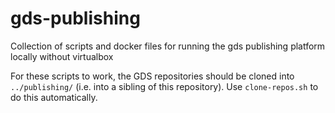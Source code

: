 # gds-publishing

Collection of scripts and docker files for running the gds publishing platform locally without virtualbox

For these scripts to work, the GDS repositories should be cloned into `../publishing/` (i.e. into a sibling of this repository). Use `clone-repos.sh` to do this automatically.

